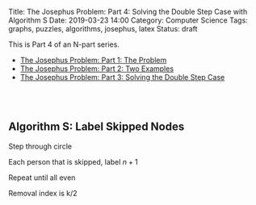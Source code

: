 Title: The Josephus Problem: Part 4: Solving the Double Step Case with Algorithm S
Date: 2019-03-23 14:00
Category: Computer Science
Tags: graphs, puzzles, algorithms, josephus, latex
Status: draft

This is Part 4 of an N-part series.

* [The Josephus Problem: Part 1: The Problem](https://charlesreid1.github.io/the-josephus-problem-part-1-the-problem.html)
* [The Josephus Problem: Part 2: Two Examples](https://charlesreid1.github.io/the-josephus-problem-part-2-two-examples.html)
* [The Josephus Problem: Part 3: Solving the Double Step Case](https://charlesreid1.github.io/the-josephus-problem-part-3-solving-the-double-step-case.html)

<br />
<br />

## Algorithm S: Label Skipped Nodes

Step through circle

Each person that is skipped, label $n+1$

Repeat until all even

Removal index is k/2
